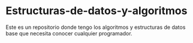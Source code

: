# Estructuras-de-datos-y-algoritmos
Este es un repositorio donde tengo los algoritmos y estructuras de datos base que necesita conocer cualquier programador.
